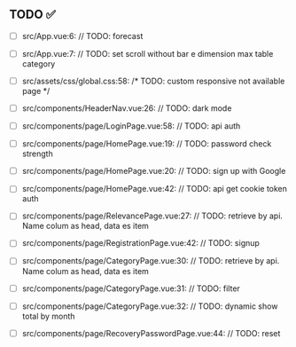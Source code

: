 ## TODO ✅

- [ ] src/App.vue:6:  // TODO: forecast 

- [ ] src/App.vue:7:  // TODO: set scroll without bar e dimension max table category 

- [ ] src/assets/css/global.css:58:  /* TODO: custom responsive not available page */ 

- [ ] src/components/HeaderNav.vue:26:  // TODO: dark mode 

- [ ] src/components/page/LoginPage.vue:58:  // TODO: api auth 

- [ ] src/components/page/HomePage.vue:19:  // TODO: password check strength 

- [ ] src/components/page/HomePage.vue:20:  // TODO: sign up with Google 

- [ ] src/components/page/HomePage.vue:42:  // TODO: api get cookie token auth 

- [ ] src/components/page/RelevancePage.vue:27:  // TODO: retrieve by api. Name colum as head, data es item 

- [ ] src/components/page/RegistrationPage.vue:42:  // TODO: signup 

- [ ] src/components/page/CategoryPage.vue:30:  // TODO: retrieve by api. Name colum as head, data es item 

- [ ] src/components/page/CategoryPage.vue:31:  // TODO: filter 

- [ ] src/components/page/CategoryPage.vue:32:  // TODO: dynamic show total by month 

- [ ] src/components/page/RecoveryPasswordPage.vue:44:  // TODO: reset 

